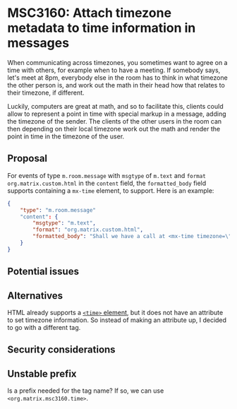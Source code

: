 # MSC3160: Attach timezone metadata to time information in messages

When communicating across timezones, you sometimes want to agree on a time with others, for example when to have a meeting. If somebody says, let's meet at 8pm, everybody else in the room has to think in what timezone the other person is, and work out the math in their head how that relates to their timezone, if different.

Luckily, computers are great at math, and so to facilitate this, clients could allow to represent a point in time with special markup in a message, adding the timezone of the sender. The clients of the other users in the room can then depending on their local timezone work out the math and render the point in time in the timezone of the user.

## Proposal

For events of type `m.room.message` with `msgtype` of `m.text` and `format` `org.matrix.custom.html` in the `content` field, the `formatted_body` field supports containing a `mx-time` element, to support. Here is an example:

```json
{
    "type": "m.room.message"
    "content": {
        "msgtype": "m.text",
        "format": "org.matrix.custom.html",
        "formatted_body": "Shall we have a call at <mx-time timezone=\"-120\">9am</mx-time>?"
    }
}
```

## Potential issues



## Alternatives

HTML already supports a [`<time>` element](https://developer.mozilla.org/en-US/docs/Web/HTML/Element/time), but it does not have an attribute to set timezone information. So instead of making an attribute up, I decided to go with a different tag.

## Security considerations

## Unstable prefix

Is a prefix needed for the tag name? If so, we can use `<org.matrix.msc3160.time>`.

